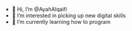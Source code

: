 - 👋 Hi, I’m @AyahAlqaifi
- 👀 I’m interested in picking up new digital skills
- 🌱 I’m currently learning how to program

<!---
AyahAlqaifi/AyahAlqaifi is a ✨ special ✨ repository because its `README.md` (this file) appears on your GitHub profile.
You can click the Preview link to take a look at your changes.
--->
